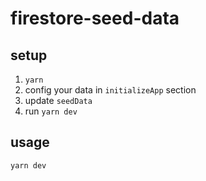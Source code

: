 # firestore-seed-data

## setup

1. `yarn`
2. config your data in `initializeApp` section
3. update `seedData`
4. run `yarn dev`

## usage

`yarn dev`
